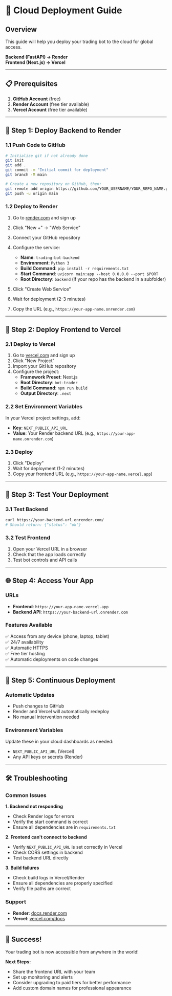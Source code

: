# 🚀 Cloud Deployment Guide

## Overview
This guide will help you deploy your trading bot to the cloud for global access.

**Backend (FastAPI) → Render**  
**Frontend (Next.js) → Vercel**

---

## 📋 Prerequisites

1. **GitHub Account** (free)
2. **Render Account** (free tier available)
3. **Vercel Account** (free tier available)

---

## 🎯 Step 1: Deploy Backend to Render

### 1.1 Push Code to GitHub
```bash
# Initialize git if not already done
git init
git add .
git commit -m "Initial commit for deployment"
git branch -M main

# Create a new repository on GitHub, then:
git remote add origin https://github.com/YOUR_USERNAME/YOUR_REPO_NAME.git
git push -u origin main
```

### 1.2 Deploy to Render
1. Go to [render.com](https://render.com) and sign up
2. Click "New +" → "Web Service"
3. Connect your GitHub repository
4. Configure the service:
   - **Name**: `trading-bot-backend`
   - **Environment**: `Python 3`
   - **Build Command**: `pip install -r requirements.txt`
   - **Start Command**: `uvicorn main:app --host 0.0.0.0 --port $PORT`
   - **Root Directory**: `backend` (if your repo has the backend in a subfolder)

5. Click "Create Web Service"
6. Wait for deployment (2-3 minutes)
7. Copy the URL (e.g., `https://your-app-name.onrender.com`)

---

## 🎯 Step 2: Deploy Frontend to Vercel

### 2.1 Deploy to Vercel
1. Go to [vercel.com](https://vercel.com) and sign up
2. Click "New Project"
3. Import your GitHub repository
4. Configure the project:
   - **Framework Preset**: Next.js
   - **Root Directory**: `bot-trader`
   - **Build Command**: `npm run build`
   - **Output Directory**: `.next`

### 2.2 Set Environment Variables
In your Vercel project settings, add:
- **Key**: `NEXT_PUBLIC_API_URL`
- **Value**: Your Render backend URL (e.g., `https://your-app-name.onrender.com`)

### 2.3 Deploy
1. Click "Deploy"
2. Wait for deployment (1-2 minutes)
3. Copy your frontend URL (e.g., `https://your-app-name.vercel.app`)

---

## 🔧 Step 3: Test Your Deployment

### 3.1 Test Backend
```bash
curl https://your-backend-url.onrender.com/
# Should return: {"status": "ok"}
```

### 3.2 Test Frontend
1. Open your Vercel URL in a browser
2. Check that the app loads correctly
3. Test bot controls and API calls

---

## 🌐 Step 4: Access Your App

### URLs
- **Frontend**: `https://your-app-name.vercel.app`
- **Backend API**: `https://your-backend-url.onrender.com`

### Features Available
✅ Access from any device (phone, laptop, tablet)  
✅ 24/7 availability  
✅ Automatic HTTPS  
✅ Free tier hosting  
✅ Automatic deployments on code changes  

---

## 🔄 Step 5: Continuous Deployment

### Automatic Updates
- Push changes to GitHub
- Render and Vercel will automatically redeploy
- No manual intervention needed

### Environment Variables
Update these in your cloud dashboards as needed:
- `NEXT_PUBLIC_API_URL` (Vercel)
- Any API keys or secrets (Render)

---

## 🛠️ Troubleshooting

### Common Issues

**1. Backend not responding**
- Check Render logs for errors
- Verify the start command is correct
- Ensure all dependencies are in `requirements.txt`

**2. Frontend can't connect to backend**
- Verify `NEXT_PUBLIC_API_URL` is set correctly in Vercel
- Check CORS settings in backend
- Test backend URL directly

**3. Build failures**
- Check build logs in Vercel/Render
- Ensure all dependencies are properly specified
- Verify file paths are correct

### Support
- **Render**: [docs.render.com](https://docs.render.com)
- **Vercel**: [vercel.com/docs](https://vercel.com/docs)

---

## 🎉 Success!

Your trading bot is now accessible from anywhere in the world! 

**Next Steps:**
- Share the frontend URL with your team
- Set up monitoring and alerts
- Consider upgrading to paid tiers for better performance
- Add custom domain names for professional appearance 